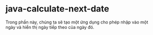 # java-calculate-next-date
Trong phần này, chúng ta sẽ tạo một ứng dụng cho phép nhập vào một ngày và hiển thị ngày tiếp theo của ngày đó.  
